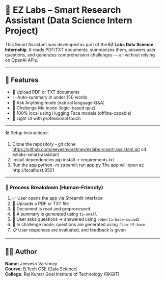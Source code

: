 # 🧠 EZ Labs – Smart Research Assistant (Data Science Intern Project)

This Smart Assistant was developed as part of the **EZ Labs Data Science Internship**. It reads PDF/TXT documents, summarizes them, answers user questions, and generates comprehension challenges — all without relying on OpenAI APIs.

---

## 🚀 Features

- 📂 Upload PDF or TXT documents
- ✨ Auto-summary in under 150 words
- 💬 Ask Anything mode (natural language Q&A)
- 🎯 Challenge Me mode (logic-based quiz)
- 🧠 100% local using Hugging Face models (offline-capable)
- 🎨 Light UI with professional touch

---


🛠️ Setup Instructions: 
1. Clone the repository - 
git clone https://github.com/jeeveshvarshney/ezlabs-smart-assistant.git
cd ezlabs-smart-assistant
2. Install dependencies
pip install -r requirements.txt
3. Run the app
python -m streamlit run app.py
The app will open at: http://localhost:8501

---


### 🔹 Process Breakdown (Human-Friendly)

1. ✅ User opens the app via Streamlit interface
2. 📄 Uploads a PDF or TXT file
3. 🧹 Document is read and preprocessed
4. 📝 A summary is generated using `t5-small`
5. 💬 User asks questions → answered using `roberta-base-squad2`
6. 🎯 In challenge mode, questions are generated using `flan-t5-base`
7. 📋 User responses are evaluated, and feedback is given

          
---
## 👨‍💻 Author

**Name:** Jeevesh Varshney  
**Course:** B.Tech CSE (Data Science)  
**College:** Raj Kumar Goel Institute of Technology (RKGIT)  

